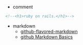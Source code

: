 * comment
```html
<!--<h1>ruby on rails.</h1>-->
```

* markdown
    * [github-flavored-markdown](https://help.github.com/articles/github-flavored-markdown)
    * [github Markdown Basics](https://help.github.com/articles/markdown-basics)


